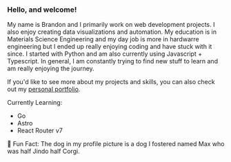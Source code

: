 ### Hello, and welcome! 

My name is Brandon and I primarily work on web development projects. I also enjoy creating data visualizations and automation. My education is in Materials Science Engineering and my day job is more in hardwarre engineering but I ended up really enjoying coding and have stuck with it since. I started with Python and am also currently using Javascript + Typescript. In general, I am constantly trying to find new stuff to learn and am really enjoying the journey.

If you'd like to see more about my projects and skills, you can also check out my [personal portfolio](https://brandma.dev/).

Currently Learning:
- Go
- Astro
- React Router v7

:dog: Fun Fact: The dog in my profile picture is a dog I fostered named Max who was half Jindo half Corgi.


